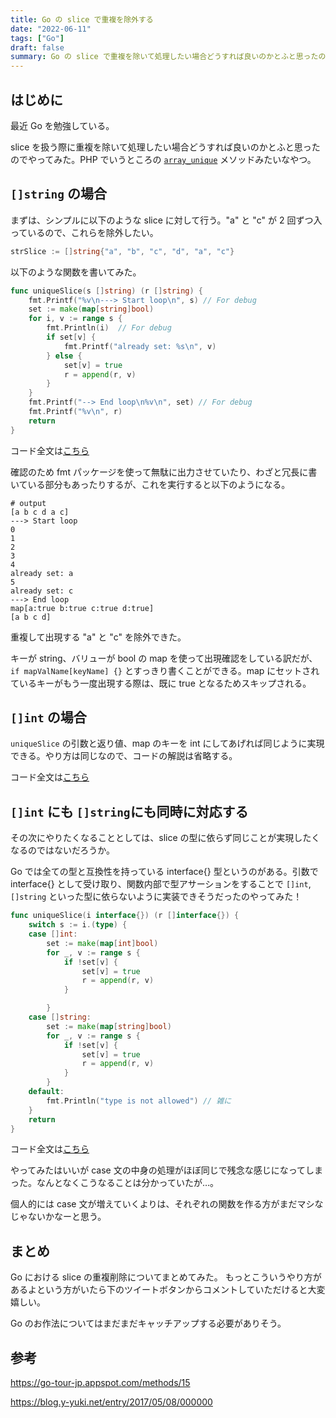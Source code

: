 ```yaml
---
title: Go の slice で重複を除外する
date: "2022-06-11"
tags: ["Go"]
draft: false
summary: Go の slice で重複を除いて処理したい場合どうすれば良いのかとふと思ったのでやってみた
---
```


## はじめに

最近 Go を勉強している。

slice を扱う際に重複を除いて処理したい場合どうすれば良いのかとふと思ったのでやってみた。PHP でいうところの [`array_unique`](https://www.php.net/manual/ja/function.array-unique.php) メソッドみたいなやつ。

## `[]string` の場合

まずは、シンプルに以下のような slice に対して行う。"a" と "c" が 2 回ずつ入っているので、これらを除外したい。

```go
strSlice := []string{"a", "b", "c", "d", "a", "c"}
```

以下のような関数を書いてみた。

```go
func uniqueSlice(s []string) (r []string) {
    fmt.Printf("%v\n---> Start loop\n", s) // For debug
	set := make(map[string]bool)
	for i, v := range s {
		fmt.Println(i)  // For debug
		if set[v] {
			fmt.Printf("already set: %s\n", v)
		} else {
			set[v] = true
			r = append(r, v)
		}
	}
	fmt.Printf("--> End loop\n%v\n", set) // For debug
	fmt.Printf("%v\n", r)
	return
}
```

コード全文は[こちら](https://go.dev/play/p/8qG1Km5wqpW)

確認のため fmt パッケージを使って無駄に出力させていたり、わざと冗長に書いている部分もあったりするが、これを実行すると以下のようになる。

```shell
# output
[a b c d a c]
---> Start loop
0
1
2
3
4
already set: a
5
already set: c
---> End loop
map[a:true b:true c:true d:true]
[a b c d]
```

重複して出現する "a" と "c" を除外できた。

キーが string、バリューが bool の map を使って出現確認をしている訳だが、`if mapValName[keyName] {}` とすっきり書くことができる。map にセットされているキーがもう一度出現する際は、既に true となるためスキップされる。

## `[]int` の場合

`uniqueSlice` の引数と返り値、map のキーを int にしてあげれば同じように実現できる。やり方は同じなので、コードの解説は省略する。

コード全文は[こちら](https://go.dev/play/p/tLHEcvk_Bpq)

## `[]int` にも `[]string`にも同時に対応する

その次にやりたくなることとしては、slice の型に依らず同じことが実現したくなるのではないだろうか。

Go では全ての型と互換性を持っている interface{} 型というのがある。引数で interface{} として受け取り、関数内部で型アサーションをすることで `[]int`, `[]string` といった型に依らないように実装できそうだったのやってみた！

```go
func uniqueSlice(i interface{}) (r []interface{}) {
	switch s := i.(type) {
	case []int:
		set := make(map[int]bool)
		for _, v := range s {
			if !set[v] {
				set[v] = true
				r = append(r, v)
			}

		}
	case []string:
		set := make(map[string]bool)
		for _, v := range s {
			if !set[v] {
				set[v] = true
				r = append(r, v)
			}
		}
	default:
		fmt.Println("type is not allowed") // 雑に
	}
	return
}
```

コード全文は[こちら](https://go.dev/play/p/AbvtuWPF_f7)

やってみたはいいが case 文の中身の処理がほぼ同じで残念な感じになってしまった。なんとなくこうなることは分かっていたが…。

個人的には case 文が増えていくよりは、それぞれの関数を作る方がまだマシなじゃないかなーと思う。

## まとめ

Go における slice の重複削除についてまとめてみた。
もっとこういうやり方があるよという方がいたら下のツイートボタンからコメントしていただけると大変嬉しい。

Go のお作法についてはまだまだキャッチアップする必要がありそう。

## 参考

https://go-tour-jp.appspot.com/methods/15

https://blog.y-yuki.net/entry/2017/05/08/000000
